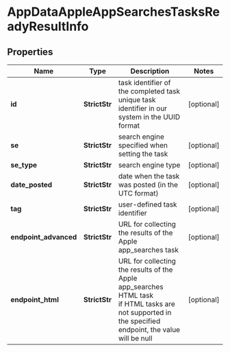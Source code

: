 # AppDataAppleAppSearchesTasksReadyResultInfo


## Properties

| Name | Type | Description | Notes |
|------------ | ------------- | ------------- | -------------|
**id** | **StrictStr** | task identifier of the completed task<br>unique task identifier in our system in the UUID format |[optional]|
**se** | **StrictStr** | search engine specified when setting the task |[optional]|
**se_type** | **StrictStr** | search engine type |[optional]|
**date_posted** | **StrictStr** | date when the task was posted (in the UTC format) |[optional]|
**tag** | **StrictStr** | user-defined task identifier |[optional]|
**endpoint_advanced** | **StrictStr** | URL for collecting the results of the Apple app_searches task |[optional]|
**endpoint_html** | **StrictStr** | URL for collecting the results of the Apple app_searches HTML task<br>if HTML tasks are not supported in the specified endpoint, the value will be null |[optional]|